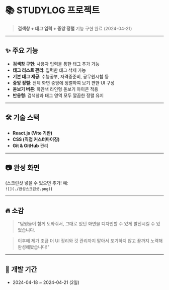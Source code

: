 # 📚 STUDYLOG 프로젝트

> **검색창 + 태그 입력 + 중앙 정렬** 기능 구현 완료 (2024-04-21)

---

## ✨ 주요 기능

- **검색창 구현**: 사용자 입력을 통한 태그 추가 가능
- **태그 리스트 관리**: 입력한 태그 삭제 가능
- **기본 태그 제공**: 수능공부, 자격증준비, 공무원시험 등
- **중앙 정렬**: 전체 화면 중앙에 정렬하여 보기 편한 UI 구성
- **돋보기 버튼**: 하얀색 라인형 돋보기 아이콘 적용
- **반응형**: 검색창과 태그 영역 모두 깔끔한 정렬 유지

---

## 🛠️ 기술 스택

- **React.js (Vite 기반)**
- **CSS (직접 커스터마이징)**
- **Git & GitHub** 관리

---

## 📷 완성 화면

(스크린샷 넣을 수 있으면 추가! 예:  
`![](./완성스크린샷.png)`)

---

## 🔥 소감

> "팀원들이 함께 도와줘서, 그대로 있던 화면을 디자인할 수 있게 발전시킬 수 있었습니다.

> 이후에 제가 조금 더 UI 정리와 깃 관리까지 맡아서 포기하지 않고 끝까지 노력해 완성해봤습니다!"

---

## 📅 개발 기간

- 2024-04-18 ~ 2024-04-21 (2일)


